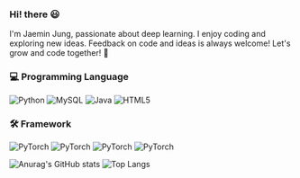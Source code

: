 ###  Hi! there 😃
I'm Jaemin Jung, passionate about deep learning. I enjoy coding and exploring new ideas. Feedback on code and ideas is always welcome! Let's grow and code together! 🚀

### 💻 Programming Language
![Python](https://img.shields.io/badge/python-3776AB?style=for-the-badge&logo=python&logoColor=white)
![MySQL](https://img.shields.io/badge/mysql-4479A1?style=for-the-badge&logo=mysql&logoColor=white) 
![Java](https://img.shields.io/badge/java-007396?style=for-the-badge&logo=java&logoColor=white) 
![HTML5](https://img.shields.io/badge/html5-302683?style=for-the-badge&logo=html5&logoColor=white) 

### 🛠️ Framework
![PyTorch](https://img.shields.io/badge/pytorch-EE4C2C?style=for-the-badge&logo=pytorch&logoColor=white)
![PyTorch](https://img.shields.io/badge/pandas-150458?style=for-the-badge&logo=pandas&logoColor=white)
![PyTorch](https://img.shields.io/badge/numpy-013243?style=for-the-badge&logo=numpy&logoColor=white)
![PyTorch](https://img.shields.io/badge/opencv-5C3EE8?style=for-the-badge&logo=opencv&logoColor=white)

![Anurag's GitHub stats](https://github-readme-stats.vercel.app/api?username=jaemin1626&show_icons=true&theme=tokyonight)
![Top Langs](https://github-readme-stats.vercel.app/api/top-langs/?username=jaemin1626&layout=compact&theme=tokyonight)
  <!--
**jaemin1626/jaemin1626** is a ✨ _special_ ✨ repository because its `README.md` (this file) appears on your GitHub profile.
Here are some ideas to get you started:

- 🔭 I’m currently working on ...
- 🌱 I’m currently learning ...
- 👯 I’m looking to collaborate on ...
- 🤔 I’m looking for help with ...
- 💬 Ask me about ...
- 📫 How to reach me: ...
- 😄 Pronouns: ...
- ⚡ Fun fact: ...
-->
